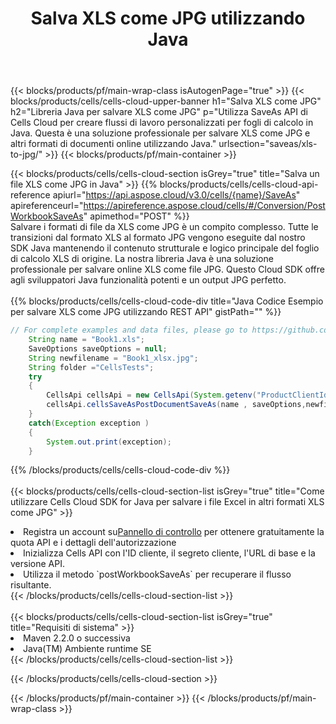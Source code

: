 ﻿---
title:  Salva XLS come JPG utilizzando Java
description: Utilizzando Aspose.Cells Cloud SDK for Java per salvare il file in formato XLS come file in formato JPG.
---
{{< blocks/products/pf/main-wrap-class isAutogenPage="true" >}}
{{< blocks/products/cells/cells-cloud-upper-banner h1="Salva XLS come JPG" h2="Libreria Java per salvare XLS come JPG" p="Utilizza SaveAs API di Cells Cloud per creare flussi di lavoro personalizzati per fogli di calcolo in Java. Questa è una soluzione professionale per salvare XLS come JPG e altri formati di documenti online utilizzando Java." urlsection="saveas/xls-to-jpg/" >}}
{{< blocks/products/pf/main-container >}}

{{< blocks/products/cells/cells-cloud-section isGrey="true" title="Salva un file XLS come JPG in Java" >}}
{{% blocks/products/cells/cells-cloud-api-reference apiurl="https://api.aspose.cloud/v3.0/cells/{name}/SaveAs" apireferenceurl="https://apireference.aspose.cloud/cells/#/Conversion/PostWorkbookSaveAs" apimethod="POST" %}}
<br/>
Salvare i formati di file da XLS come JPG è un compito complesso. Tutte le transizioni dal formato XLS al formato JPG vengono eseguite dal nostro SDK Java mantenendo il contenuto strutturale e logico principale del foglio di calcolo XLS di origine. La nostra libreria Java è una soluzione professionale per salvare online XLS come file JPG. Questo Cloud SDK offre agli sviluppatori Java funzionalità potenti e un output JPG perfetto.
<br/>
<br/>
{{% blocks/products/cells/cells-cloud-code-div title="Java Codice Esempio per salvare XLS come JPG utilizzando REST API" gistPath="" %}}
  
```java
// For complete examples and data files, please go to https://github.com/aspose-cells-cloud/aspose-cells-cloud-java/
    String name = "Book1.xls";
    SaveOptions saveOptions = null;
    String newfilename = "Book1_xlsx.jpg";
    String folder ="CellsTests";
    try 
    {
        CellsApi cellsApi = new CellsApi(System.getenv("ProductClientId"), System.getenv("ProductClientSecret"));
        cellsApi.cellsSaveAsPostDocumentSaveAs(name , saveOptions,newfilename,false,false,folder,null,null,null,true);                       
    }
    catch(Exception exception )
    {
        System.out.print(exception);
    }
```
  
{{% /blocks/products/cells/cells-cloud-code-div %}}
<br/>
<br/>
{{< blocks/products/cells/cells-cloud-section-list isGrey="true" title="Come utilizzare Cells Cloud SDK for Java per salvare i file Excel in altri formati XLS come JPG" >}}
<li> Registra un account su<a href="https://dashboard.aspose.cloud/">Pannello di controllo</a> per ottenere gratuitamente la quota API e i dettagli dell'autorizzazione</li>
<li>Inizializza Cells API con l'ID cliente, il segreto cliente, l'URL di base e la versione API.</li>
<li>Utilizza il metodo `postWorkbookSaveAs` per recuperare il flusso risultante.</li>
{{< /blocks/products/cells/cells-cloud-section-list >}}
<br/>
<br/>
{{< blocks/products/cells/cells-cloud-section-list isGrey="true" title="Requisiti di sistema" >}}
<li>Maven 2.2.0 o successiva</li>
<li>Java(TM) Ambiente runtime SE</li>
{{< /blocks/products/cells/cells-cloud-section-list >}}

{{< /blocks/products/cells/cells-cloud-section >}}

{{< /blocks/products/pf/main-container >}}
{{< /blocks/products/pf/main-wrap-class >}}
